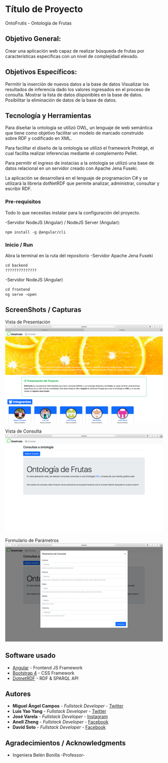 # Título de Proyecto
OntoFrutis - Ontología de Frutas

## Objetivo General: 
Crear una aplicación web capaz de realizar búsqueda de frutas por características específicas con un nivel de complejidad elevado.

## Objetivos Específicos: 
Permitir la inserción de nuevos datos a la base de datos 
Visualizar los resultados de inferencia dado los valores ingresados en el proceso de consulta. 
Mostrar la lista de datos disponibles en la base de datos.
Posibilitar la eliminación de datos de la base de datos.

## Tecnología y Herramientas
Para diseñar la ontologia se utilizó OWL, un lenguaje de web semántica que tiene como objetivo facilitar un modelo de marcado construido sobre RDF y codificado en XML.

Para facilitar el diseño  de la ontologia se utilizó el framework Protégé, el cual facilita realizar inferencias mediante el complemento Pellet.

Para permitir el ingreso de instacias a la ontología se utilizó una base de datos relacional en  un servidor creado con Apache Jena Fuseki.

La aplicación se desarrollará en el lenguaje de programacion C# y se utilizará la libreria dotNetRDF que permite analizar, administrar, consultar y escribir RDF.

### Pre-requisitos

Todo lo que necesitas instalar para la configuración del proyecto.


-Servidor NodeJS (Angular) / NodeJS Server (Angular):

```
npm install -g @angular/cli
```

### Inicio / Run
Abra la terminal en la ruta del repositorio
-Servidor Apache Jena Fuseki
```
cd backend
??????????????
```

-Servidor NodeJS (Angular)
```
cd frontend 
ng serve –open
``` 

## ScreenShots / Capturas
Vista de Presentación
![Image](https://github.com/miguel3010/Ontologia_Frutas/blob/master/01.png)

Vista de Consulta
![Image](https://github.com/miguel3010/Ontologia_Frutas/blob/master/02.png)

Formulario de Parámetros
![Image](https://github.com/miguel3010/Ontologia_Frutas/blob/master/03.png)

## Software usado
* [Angular](https://angular.io/) - Frontend JS Framework
* [Bootstrap 4](https://v4-alpha.getbootstrap.com/) - CSS Framework
* [DotnetRDF](https://github.com/dotnetrdf/) - RDF & SPARQL API

## Autores

* **Miguel Ángel Campos** - *Fullstack Developer* - [Twitter](https://twitter.com/Miguel_Angel_30)
* **Luis Yao Yang** - *Fullstack Developer* - [Twitter](https://twitter.com/notLwiz)
* **José Varela** - *Fullstack Developer* - [Instagram](https://www.instagram.com/jose_vr26/)
* **Anell Zheng** - *Fullstack Developer* - [Facebook](https://www.facebook.com/anell.zheng)
* **David Soto** - *Fullstack Developer* - [Facebook](https://www.facebook.com/stfu.u.n00bster)

## Agradecimientos / Acknowledgments

* Ingeniera Belén Bonilla -Professor-
